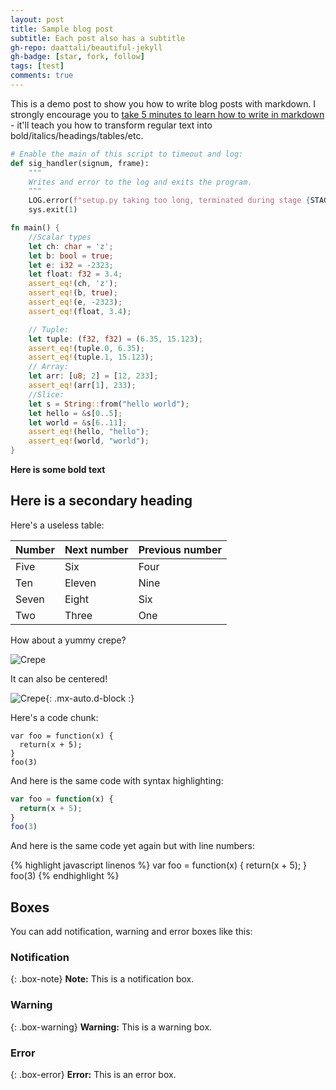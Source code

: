 ```yaml
---
layout: post
title: Sample blog post
subtitle: Each post also has a subtitle
gh-repo: daattali/beautiful-jekyll
gh-badge: [star, fork, follow]
tags: [test]
comments: true
---
```


This is a demo post to show you how to write blog posts with markdown.  I strongly encourage you to [take 5 minutes to learn how to write in markdown](https://markdowntutorial.com/) - it'll teach you how to transform regular text into bold/italics/headings/tables/etc.

```python
# Enable the main of this script to timeout and log:
def sig_handler(signum, frame):
    """
    Writes and error to the log and exits the program.
    """
    LOG.error(f"setup.py taking too long, terminated during stage {STAGE} at frame {frame}")
    sys.exit(1)
```

```rust
fn main() {
    //Scalar types
    let ch: char = 'z';
    let b: bool = true;
    let e: i32 = -2323;
    let float: f32 = 3.4;
    assert_eq!(ch, 'z');
    assert_eq!(b, true);
    assert_eq!(e, -2323);
    assert_eq!(float, 3.4);

    // Tuple:
    let tuple: (f32, f32) = (6.35, 15.123);
    assert_eq!(tuple.0, 6.35);
    assert_eq!(tuple.1, 15.123);
    // Array:
    let arr: [u8; 2] = [12, 233];
    assert_eq!(arr[1], 233);
    //Slice:
    let s = String::from("hello world");
    let hello = &s[0..5];
    let world = &s[6..11];
    assert_eq!(hello, "hello");
    assert_eq!(world, "world");
}
```

**Here is some bold text**

## Here is a secondary heading

Here's a useless table:

| Number | Next number | Previous number |
| :------ |:--- | :--- |
| Five | Six | Four |
| Ten | Eleven | Nine |
| Seven | Eight | Six |
| Two | Three | One |


How about a yummy crepe?

![Crepe](https://s3-media3.fl.yelpcdn.com/bphoto/cQ1Yoa75m2yUFFbY2xwuqw/348s.jpg)

It can also be centered!

![Crepe](https://s3-media3.fl.yelpcdn.com/bphoto/cQ1Yoa75m2yUFFbY2xwuqw/348s.jpg){: .mx-auto.d-block :}

Here's a code chunk:

~~~
var foo = function(x) {
  return(x + 5);
}
foo(3)
~~~

And here is the same code with syntax highlighting:

```javascript
var foo = function(x) {
  return(x + 5);
}
foo(3)
```

And here is the same code yet again but with line numbers:

{% highlight javascript linenos %}
var foo = function(x) {
  return(x + 5);
}
foo(3)
{% endhighlight %}

## Boxes
You can add notification, warning and error boxes like this:

### Notification

{: .box-note}
**Note:** This is a notification box.

### Warning

{: .box-warning}
**Warning:** This is a warning box.

### Error

{: .box-error}
**Error:** This is an error box.
